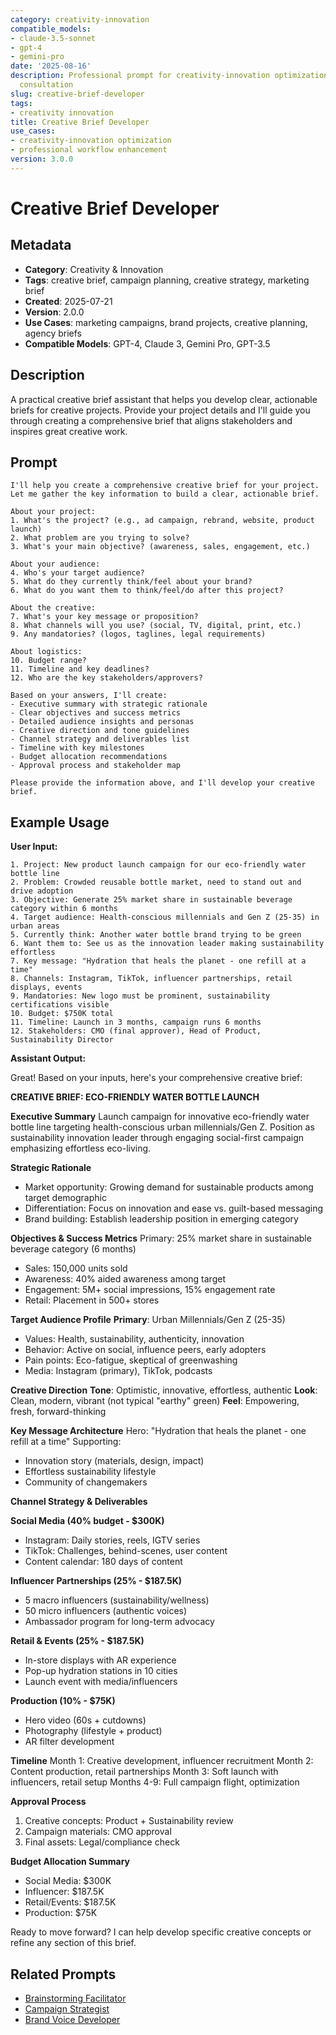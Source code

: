 ```yaml
---
category: creativity-innovation
compatible_models:
- claude-3.5-sonnet
- gpt-4
- gemini-pro
date: '2025-08-16'
description: Professional prompt for creativity-innovation optimization and expert
  consultation
slug: creative-brief-developer
tags:
- creativity innovation
title: Creative Brief Developer
use_cases:
- creativity-innovation optimization
- professional workflow enhancement
version: 3.0.0
---
```


# Creative Brief Developer

## Metadata

- **Category**: Creativity & Innovation
- **Tags**: creative brief, campaign planning, creative strategy, marketing brief
- **Created**: 2025-07-21
- **Version**: 2.0.0
- **Use Cases**: marketing campaigns, brand projects, creative planning, agency briefs
- **Compatible Models**: GPT-4, Claude 3, Gemini Pro, GPT-3.5

## Description

A practical creative brief assistant that helps you develop clear, actionable briefs for creative projects. Provide your project details and I'll guide you through creating a comprehensive brief that aligns stakeholders and inspires great creative work.

## Prompt

```
I'll help you create a comprehensive creative brief for your project. Let me gather the key information to build a clear, actionable brief.

About your project:
1. What's the project? (e.g., ad campaign, rebrand, website, product launch)
2. What problem are you trying to solve?
3. What's your main objective? (awareness, sales, engagement, etc.)

About your audience:
4. Who's your target audience?
5. What do they currently think/feel about your brand?
6. What do you want them to think/feel/do after this project?

About the creative:
7. What's your key message or proposition?
8. What channels will you use? (social, TV, digital, print, etc.)
9. Any mandatories? (logos, taglines, legal requirements)

About logistics:
10. Budget range?
11. Timeline and key deadlines?
12. Who are the key stakeholders/approvers?

Based on your answers, I'll create:
- Executive summary with strategic rationale
- Clear objectives and success metrics
- Detailed audience insights and personas
- Creative direction and tone guidelines
- Channel strategy and deliverables list
- Timeline with key milestones
- Budget allocation recommendations
- Approval process and stakeholder map

Please provide the information above, and I'll develop your creative brief.
```

## Example Usage

**User Input:**
```
1. Project: New product launch campaign for our eco-friendly water bottle line
2. Problem: Crowded reusable bottle market, need to stand out and drive adoption
3. Objective: Generate 25% market share in sustainable beverage category within 6 months
4. Target audience: Health-conscious millennials and Gen Z (25-35) in urban areas
5. Currently think: Another water bottle brand trying to be green
6. Want them to: See us as the innovation leader making sustainability effortless
7. Key message: "Hydration that heals the planet - one refill at a time"
8. Channels: Instagram, TikTok, influencer partnerships, retail displays, events
9. Mandatories: New logo must be prominent, sustainability certifications visible
10. Budget: $750K total
11. Timeline: Launch in 3 months, campaign runs 6 months
12. Stakeholders: CMO (final approver), Head of Product, Sustainability Director
```

**Assistant Output:**

Great! Based on your inputs, here's your comprehensive creative brief:

**CREATIVE BRIEF: ECO-FRIENDLY WATER BOTTLE LAUNCH**

**Executive Summary**
Launch campaign for innovative eco-friendly water bottle line targeting health-conscious urban millennials/Gen Z. Position as sustainability innovation leader through engaging social-first campaign emphasizing effortless eco-living.

**Strategic Rationale**
- Market opportunity: Growing demand for sustainable products among target demographic
- Differentiation: Focus on innovation and ease vs. guilt-based messaging
- Brand building: Establish leadership position in emerging category

**Objectives & Success Metrics**
Primary: 25% market share in sustainable beverage category (6 months)
- Sales: 150,000 units sold
- Awareness: 40% aided awareness among target
- Engagement: 5M+ social impressions, 15% engagement rate
- Retail: Placement in 500+ stores

**Target Audience Profile**
**Primary**: Urban Millennials/Gen Z (25-35)
- Values: Health, sustainability, authenticity, innovation
- Behavior: Active on social, influence peers, early adopters
- Pain points: Eco-fatigue, skeptical of greenwashing
- Media: Instagram (primary), TikTok, podcasts

**Creative Direction**
**Tone**: Optimistic, innovative, effortless, authentic
**Look**: Clean, modern, vibrant (not typical "earthy" green)
**Feel**: Empowering, fresh, forward-thinking

**Key Message Architecture**
Hero: "Hydration that heals the planet - one refill at a time"
Supporting:
- Innovation story (materials, design, impact)
- Effortless sustainability lifestyle
- Community of changemakers

**Channel Strategy & Deliverables**

**Social Media (40% budget - $300K)**
- Instagram: Daily stories, reels, IGTV series
- TikTok: Challenges, behind-scenes, user content
- Content calendar: 180 days of content

**Influencer Partnerships (25% - $187.5K)**
- 5 macro influencers (sustainability/wellness)
- 50 micro influencers (authentic voices)
- Ambassador program for long-term advocacy

**Retail & Events (25% - $187.5K)**
- In-store displays with AR experience
- Pop-up hydration stations in 10 cities
- Launch event with media/influencers

**Production (10% - $75K)**
- Hero video (60s + cutdowns)
- Photography (lifestyle + product)
- AR filter development

**Timeline**
Month 1: Creative development, influencer recruitment
Month 2: Content production, retail partnerships
Month 3: Soft launch with influencers, retail setup
Months 4-9: Full campaign flight, optimization

**Approval Process**
1. Creative concepts: Product + Sustainability review
2. Campaign materials: CMO approval
3. Final assets: Legal/compliance check

**Budget Allocation Summary**
- Social Media: $300K
- Influencer: $187.5K  
- Retail/Events: $187.5K
- Production: $75K

Ready to move forward? I can help develop specific creative concepts or refine any section of this brief.

## Related Prompts

- [Brainstorming Facilitator](./brainstorming-facilitation-expert.md)
- [Campaign Strategist](../planning/campaign-planning-expert.md)
- [Brand Voice Developer](../communication/brand-voice-development-expert.md)
